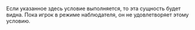 Если указанное здесь условие выполняется, то эта сущность будет видна.
Пока игрок в режиме наблюдателя, он не удовлетворяет этому условию.